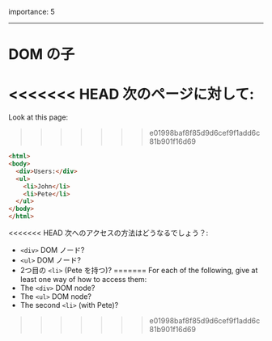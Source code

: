 importance: 5

---

# DOM の子

<<<<<<< HEAD
次のページに対して:
=======
Look at this page:
>>>>>>> e01998baf8f85d9d6cef9f1add6c81b901f16d69

```html
<html>
<body>
  <div>Users:</div>
  <ul>
    <li>John</li>
    <li>Pete</li>
  </ul>
</body>
</html>
```

<<<<<<< HEAD
次へのアクセスの方法はどうなるでしょう？:
- `<div>` DOM ノード?
- `<ul>` DOM ノード?
- 2つ目の `<li>` (Pete を持つ)?
=======
For each of the following, give at least one way of how to access them:
- The `<div>` DOM node?
- The `<ul>` DOM node?
- The second `<li>` (with Pete)?
>>>>>>> e01998baf8f85d9d6cef9f1add6c81b901f16d69

